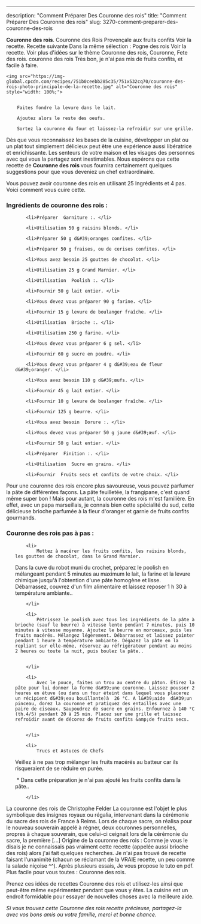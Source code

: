 ---
description: "Comment Préparer Des Couronne des rois"
title: "Comment Préparer Des Couronne des rois"
slug: 3270-comment-preparer-des-couronne-des-rois

<p>
	<strong>Couronne des rois</strong>. 
	Couronne des Rois Provençale aux fruits confits Voir la recette. Recette suivante Dans la même sélection : Pogne des rois Voir la recette. Voir plus d&#39;idées sur le thème Couronne des rois, Couronne, Fete des rois. couronne des rois Très bon, je n&#39;ai pas mis de fruits confits, et facile à faire.
</p>
<p>
	
	<img src="https://img-global.cpcdn.com/recipes/751b0ceebb285c35/751x532cq70/couronne-des-rois-photo-principale-de-la-recette.jpg" alt="Couronne des rois" style="width: 100%;">
	
	
		Faites fondre la levure dans le lait.
	
		Ajoutez alors le reste des oeufs.
	
		Sortez la couronne du four et laissez-la refroidir sur une grille.
	
</p>

Dès que vous reconnaissez les bases de la cuisine, développer un plat ou un plat tout simplement délicieux peut être une expérience aussi libératrice et enrichissante. Les senteurs de votre maison et les visages des personnes avec qui vous la partagez sont inestimables. Nous espérons que cette recette de <strong> Couronne des rois </strong> vous fournira certainement quelques suggestions pour que vous deveniez un chef extraordinaire.

<!--inarticleads1-->

Vous pouvez avoir couronne des rois en utilisant 25 Ingrédients et 4 pas. Voici comment vous cuire cette.

<h3>Ingrédients de couronne des rois :</h3>

<ol>
	
		<li>Préparer  Garniture :. </li>
	
		<li>Utilisation 50 g raisins blonds. </li>
	
		<li>Préparer 50 g d&#39;oranges confites. </li>
	
		<li>Préparer 50 g fraises, ou de cerises confites. </li>
	
		<li>Vous avez besoin 25 gouttes de chocolat. </li>
	
		<li>Utilisation 25 g Grand Marnier. </li>
	
		<li>Utilisation  Poolish :. </li>
	
		<li>Fournir 50 g lait entier. </li>
	
		<li>Vous devez vous préparer 90 g farine. </li>
	
		<li>Fournir 15 g levure de boulanger fraîche. </li>
	
		<li>Utilisation  Brioche :. </li>
	
		<li>Utilisation 250 g farine. </li>
	
		<li>Vous devez vous préparer 6 g sel. </li>
	
		<li>Fournir 60 g sucre en poudre. </li>
	
		<li>Vous devez vous préparer 4 g d&#39;eau de fleur d&#39;oranger. </li>
	
		<li>Vous avez besoin 110 g d&#39;œufs. </li>
	
		<li>Fournir 45 g lait entier. </li>
	
		<li>Fournir 10 g levure de boulanger fraîche. </li>
	
		<li>Fournir 125 g beurre. </li>
	
		<li>Vous avez besoin  Dorure :. </li>
	
		<li>Vous devez vous préparer 50 g jaune d&#39;œuf. </li>
	
		<li>Fournir 50 g lait entier. </li>
	
		<li>Préparer  Finition :. </li>
	
		<li>Utilisation  Sucre en grains. </li>
	
		<li>Fournir  Fruits secs et confits de votre choix. </li>
	
</ol>

Pour une couronne des rois encore plus savoureuse, vous pouvez parfumer la pâte de différentes façons. La pâte feuilletée, la frangipane, c&#39;est quand même super bon ! Mais pour autant, la couronne des rois m&#39;est familière. En effet, avec un papa marseillais, je connais bien cette spécialité du sud, cette délicieuse brioche parfumée à la fleur d&#39;oranger et garnie de fruits confits gourmands. 

<!--inarticleads2-->

<h3>Couronne des rois pas à pas :</h3>

<ol>
	
		<li>
			Mettez à macérer les fruits confits, les raisins blonds, les gouttes de chocolat, dans le Grand Marnier.

Dans la cuve du robot muni du crochet, préparez le poolish en mélangeant pendant 5 minutes au maximum le lait, la farine et la levure chimique jusqu&#39;à l&#39;obtention d&#39;une pâte homogène et lisse. Débarrassez, couvrez d&#39;un film alimentaire et laissez reposer 1 h 30 à température ambiante..
			
			
		</li>
	
		<li>
			Pétrissez le poolish avec tous les ingrédients de la pâte à brioche (sauf le beurre) à vitesse lente pendant 7 minutes, puis 10 minutes à vitesse moyenne. Ajoutez le beurre en morceaux, puis les fruits macérés. Mélangez légèrement. Débarrassez et laissez pointer pendant 1 heure à température ambiante. Dégazez la pâte en la repliant sur elle-même, réservez au réfrigérateur pendant au moins 2 heures ou toute la nuit, puis boulez la pâte..
			
			
		</li>
	
		<li>
			Avec le pouce, faites un trou au centre du pâton. Étirez la pâte pour lui donner la forme d&#39;une couronne. Laissez pousser 2 heures en étuve (ou dans un four éteint dans lequel vous placerez un récipient d&#39;eau bouillante)à  26 °C. A l&#39;aide  d&#39;un pinceau, dorez la couronne et pratiquez des entailles avec une paire de ciseaux. Saupoudrez de sucre en grains. Enfournez à 140 °C (th.4/5) pendant 20 à 25 min. Placez sur une grille et laissez refroidir avant de décorez de fruits confits &amp;de fruits secs.
			
			
		</li>
	
		<li>
			Trucs et Astuces de Chefs

Veillez à ne pas trop mélanger les fruits macérés au batteur car ils risqueraient de se réduire en purée.

 * Dans cette préparation je n&#39;ai pas ajouté les fruits confits dans la pâte..
			
			
		</li>
	
</ol>

La couronne des rois de Christophe Felder La couronne est l&#39;objet le plus symbolique des insignes royaux ou régalia, intervenant dans la cérémonie du sacre des rois de France à Reims. Lors de chaque sacre, on réalisa pour le nouveau souverain appelé à régner, deux couronnes personnelles, propres à chaque souverain, que celui-ci ceignait lors de la cérémonie du sacre, la première […] Origine de la couronne des rois : Comme je vous le disais je ne connaissais pas vraiment cette recette (appelée aussi brioche des rois) alors j&#39;ai fait quelques recherches. Je n&#39;ai pas trouvé de recette faisant l&#39;unanimité (chacun se réclamant de la VRAIE recette, un peu comme la salade niçoise ^^). Après plusieurs essais, Je vous propose le tuto en pdf. Plus facile pour vous toutes : Couronne des rois. 

<!--inarticleads1-->

<p>
Prenez ces idées de recettes Couronne des rois et utilisez-les ainsi que peut-être même expérimentez pendant que vous y êtes. La cuisine est un endroit formidable pour essayer de nouvelles choses avec la meilleure aide.
</p>

<p>
<i>Si vous trouvez cette Couronne des rois recette précieuse, partagez-la avec vos bons amis ou votre famille, merci et bonne chance.</i>
</p>
